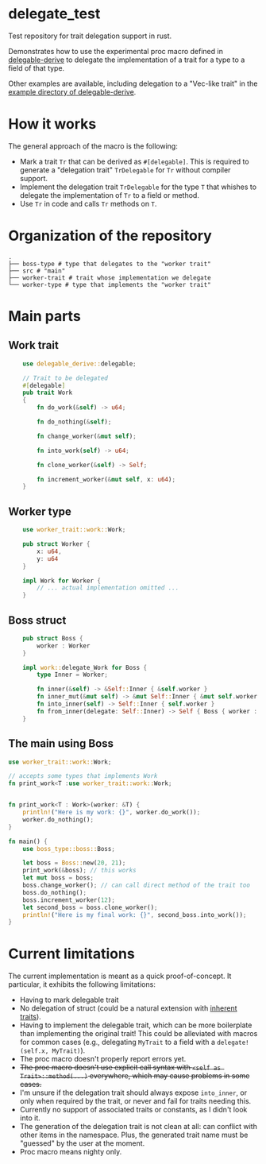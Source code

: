 # delegate_test
Test repository for trait delegation support in rust.

Demonstrates how to use the experimental proc macro defined in [delegable-derive](https://github.com/dureuill/delegable-derive) to delegate the implementation of a trait for a type to a field of that type.

Other examples are available, including delegation to a "Vec-like trait" in the
[example directory of delegable-derive](https://github.com/dureuill/delegable-derive/tree/master/examples/).

# How it works
The general approach of the macro is the following:

* Mark a trait `Tr` that can be derived as `#[delegable]`. This is required to generate a "delegation trait" `TrDelegable` for `Tr` without compiler support.
* Implement the delegation trait `TrDelegable` for the type `T` that whishes to delegate the implementation of `Tr` to a field or method.
* Use `Tr` in code and calls `Tr` methods on `T`.

# Organization of the repository

```
.
├── boss-type # type that delegates to the "worker trait"
├── src # "main"
├── worker-trait # trait whose implementation we delegate
└── worker-type # type that implements the "worker trait"
```

# Main parts

## Work trait

```rust
    use delegable_derive::delegable;

    // Trait to be delegated
    #[delegable]
    pub trait Work
    {
        fn do_work(&self) -> u64;

        fn do_nothing(&self);

        fn change_worker(&mut self);

        fn into_work(self) -> u64;

        fn clone_worker(&self) -> Self;

        fn increment_worker(&mut self, x: u64);
    }
```
## Worker type

```rust
    use worker_trait::work::Work;

    pub struct Worker {
        x: u64,
        y: u64
    }

    impl Work for Worker {
        // ... actual implementation omitted ...
    }
```

## Boss struct

```rust
    pub struct Boss {
        worker : Worker
    }

    impl work::delegate_Work for Boss {
        type Inner = Worker;

        fn inner(&self) -> &Self::Inner { &self.worker }
        fn inner_mut(&mut self) -> &mut Self::Inner { &mut self.worker }
        fn into_inner(self) -> Self::Inner { self.worker }
        fn from_inner(delegate: Self::Inner) -> Self { Boss { worker : delegate }}
    }
```

## The main using Boss

```rust
use worker_trait::work::Work;

// accepts some types that implements Work
fn print_work<T :use worker_trait::work::Work;


fn print_work<T : Work>(worker: &T) {
    println!("Here is my work: {}", worker.do_work());
    worker.do_nothing();
}

fn main() {
    use boss_type::boss::Boss;

    let boss = Boss::new(20, 21);
    print_work(&boss); // this works
    let mut boss = boss;
    boss.change_worker(); // can call direct method of the trait too
    boss.do_nothing();
    boss.increment_worker(12);
    let second_boss = boss.clone_worker();
    println!("Here is my final work: {}", second_boss.into_work());
}
```

# Current limitations

The current implementation is meant as a quick proof-of-concept. It particular, it exhibits the following limitations:

* Having to mark delegable trait
* No delegation of struct (could be a natural extension with [inherent traits](https://github.com/rust-lang/rfcs/pull/2375)).
* Having to implement the delegable trait, which can be more boilerplate than implementing the original trait! This could be alleviated with macros for common cases (e.g., delegating `MyTrait` to a field with a `delegate!(self.x, MyTrait)`).
* The proc macro doesn't properly report errors yet.
* ~~The proc macro doesn't use explicit call syntax with `<self as Trait>::method(...)` everywhere, which may cause problems in some cases.~~
* I'm unsure if the delegation trait should always expose `into_inner`, or only when required by the trait, or never and fail for traits needing this.
* Currently no support of associated traits or constants, as I didn't look into it.
* The generation of the delegation trait is not clean at all: can conflict with other items in the namespace. Plus, the generated trait name must be "guessed" by the user at the moment.
* Proc macro means nighty only.
